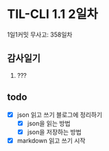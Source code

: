 # TIL-CLI 1.1 2일차

1일1커밋 무사고: 358일차

## 감사일기

1. ???

## todo

- [x] json 읽고 쓰기 블로그에 정리하기
  - [x] json을 읽는 방법
  - [x] json을 저장하는 방법
- [x] markdown 읽고 쓰기 시작
